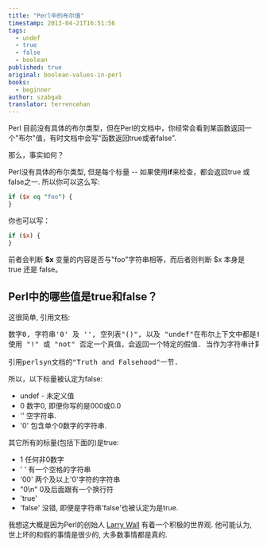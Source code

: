 ```yaml
---
title: "Perl中的布尔值"
timestamp: 2013-04-21T16:51:56
tags:
  - undef
  - true
  - false
  - boolean
published: true
original: boolean-values-in-perl
books:
  - beginner
author: szabgab
translator: terrencehan
---
```



Perl 目前没有具体的布尔类型，但在Perl的文档中，你经常会看到某函数返回一个"布尔"值，有时文档中会写“函数返回true或者false”.

那么，事实如何？


Perl没有具体的布尔类型, 但是每个标量 -- 如果使用<b>if</b>来检查，都会返回true 或 false之一. 所以你可以这么写:

```perl
if ($x eq "foo") {
}
```

你也可以写：

```perl
if ($x) {
}
```

前者会判断 <b>$x</b> 变量的内容是否与"foo"字符串相等，而后者则判断 $x 本身是 true 还是 false。

## Perl中的哪些值是true和false？

这很简单, 引用文档:

<pre>
数字0, 字符串'0' 及 '', 空列表"()", 以及 "undef"在布尔上下文中都是false, 其它值为true.
使用 "!" 或 "not" 否定一个真值，会返回一个特定的假值. 当作为字符串计算时，把它看成'', 但是作为数字时, 它是0.

引用perlsyn文档的"Truth and Falsehood"一节.
</pre>

所以，以下标量被认定为false:

* undef - 未定义值
* 0    数字0, 即便你写的是000或0.0
* ''   空字符串.
* '0'  包含单个0数字的字符串.

其它所有的标量(包括下面的)是true:

* 1     任何非0数字
* ' '   有一个空格的字符串
* '00'   两个及以上'0'字符的字符串
* "0\n"  0及后面跟有一个换行符
* 'true'
* 'false'   没错, 即便是字符串'false'也被认定为是true.

我想这大概是因为Perl的创始人 [Larry Wall](http://www.wall.org/~larry/) 有着一个积极的世界观.
他可能认为, 世上坏的和假的事情是很少的, 大多数事情都是真的.
